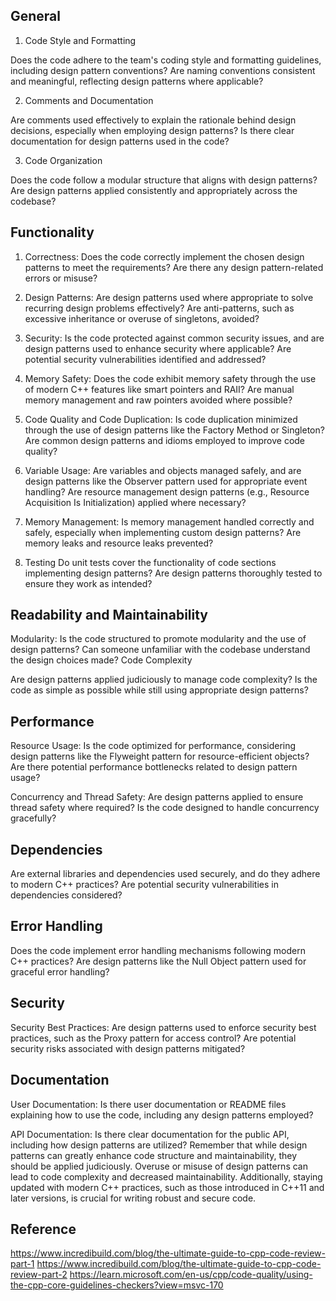 ## General 

1. Code Style and Formatting

Does the code adhere to the team's coding style and formatting guidelines, including design pattern conventions?
Are naming conventions consistent and meaningful, reflecting design patterns where applicable?

2. Comments and Documentation

Are comments used effectively to explain the rationale behind design decisions, especially when employing design patterns?
Is there clear documentation for design patterns used in the code?

3. Code Organization

Does the code follow a modular structure that aligns with design patterns?
Are design patterns applied consistently and appropriately across the codebase?

## Functionality

1. Correctness: Does the code correctly implement the chosen design patterns to meet the requirements?
Are there any design pattern-related errors or misuse?

2. Design Patterns: Are design patterns used where appropriate to solve recurring design problems effectively?
Are anti-patterns, such as excessive inheritance or overuse of singletons, avoided?

4. Security: Is the code protected against common security issues, and are design patterns used to enhance security where applicable?
Are potential security vulnerabilities identified and addressed?

5. Memory Safety: Does the code exhibit memory safety through the use of modern C++ features like smart pointers and RAII?
Are manual memory management and raw pointers avoided where possible?

6. Code Quality and Code Duplication: 
Is code duplication minimized through the use of design patterns like the Factory Method or Singleton?
Are common design patterns and idioms employed to improve code quality?

7. Variable Usage: Are variables and objects managed safely, and are design patterns like the Observer pattern used for appropriate event handling?
Are resource management design patterns (e.g., Resource Acquisition Is Initialization) applied where necessary?

9. Memory Management: Is memory management handled correctly and safely, especially when implementing custom design patterns?
Are memory leaks and resource leaks prevented?

10. Testing
Do unit tests cover the functionality of code sections implementing design patterns?
Are design patterns thoroughly tested to ensure they work as intended?

## Readability and Maintainability

Modularity: Is the code structured to promote modularity and the use of design patterns?
Can someone unfamiliar with the codebase understand the design choices made?
Code Complexity

Are design patterns applied judiciously to manage code complexity?
Is the code as simple as possible while still using appropriate design patterns?

## Performance
Resource Usage: Is the code optimized for performance, considering design patterns like the Flyweight pattern for resource-efficient objects?
Are there potential performance bottlenecks related to design pattern usage?

Concurrency and Thread Safety: Are design patterns applied to ensure thread safety where required?
Is the code designed to handle concurrency gracefully?

## Dependencies
Are external libraries and dependencies used securely, and do they adhere to modern C++ practices?
Are potential security vulnerabilities in dependencies considered?

## Error Handling
Does the code implement error handling mechanisms following modern C++ practices?
Are design patterns like the Null Object pattern used for graceful error handling?

## Security
Security Best Practices: Are design patterns used to enforce security best practices, such as the Proxy pattern for access control?
Are potential security risks associated with design patterns mitigated?

## Documentation
User Documentation: Is there user documentation or README files explaining how to use the code, including any design patterns employed?

API Documentation: Is there clear documentation for the public API, including how design patterns are utilized?
Remember that while design patterns can greatly enhance code structure and maintainability, they should be applied judiciously. 
Overuse or misuse of design patterns can lead to code complexity and decreased maintainability. Additionally, staying updated with modern C++ practices, such as those introduced in C++11 and later versions, 
is crucial for writing robust and secure code.

## Reference

https://www.incredibuild.com/blog/the-ultimate-guide-to-cpp-code-review-part-1
https://www.incredibuild.com/blog/the-ultimate-guide-to-cpp-code-review-part-2
https://learn.microsoft.com/en-us/cpp/code-quality/using-the-cpp-core-guidelines-checkers?view=msvc-170
